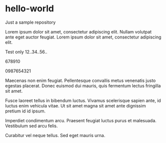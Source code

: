 # hello-world
Just a sample repository

Lorem ipsum dolor sit amet, consectetur adipiscing elit. Nullam volutpat ante eget auctor feugiat. Lorem ipsum dolor sit amet, consectetur adipiscing elit.

Test only
12..34..56..

678910

0987654321



Maecenas non enim feugiat. Pellentesque convallis metus venenatis justo egestas placerat. Donec euismod dui mauris, quis fermentum lectus fringilla sit amet. 


Fusce laoreet tellus in bibendum luctus. Vivamus scelerisque sapien ante, id luctus enim vehicula vitae. Ut sit amet magna sit amet ante dignissim pretium id id ipsum.



Imperdiet condimentum arcu. Praesent feugiat luctus purus et malesuada. Vestibulum sed arcu felis.



Curabitur vel neque tellus. Sed eget mauris urna. 
